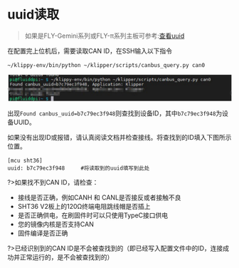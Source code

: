 # uuid读取

> 如果是FLY-Gemini系列或FLY-π系列主板可参考:[查看uuid](/advanced/can?id=查看can-uuid "点击即可跳转")

在配置完上位机后，需要读取CAN ID，在SSH输入以下指令

```
~/klippy-env/bin/python ~/klipper/scripts/canbus_query.py can0
```

![uuid](../../images/boards/fly_sht36_42/uuid.png)

出现``Found canbus_uuid=b7c79ec3f948``则查找到设备ID，其中``b7c79ec3f948``为设备UUID。

如果没有出现ID或报错，请认真阅读文档并检查接线。将查找到的ID填入下图所示位置。

```
[mcu sht36]
uuid: b7c79ec3f948     #将读取到的uuid填写到此处
```

?>如果找不到CAN ID，请检查：

* 接线是否正确，例如CANH 和 CANL是否接反或者接触不良
* SHT36 V2板上的120Ω终端电阻跳线帽是否插上
* 是否正确供电，在刷固件时可以只使用TypeC接口供电
* 您的镜像内核是否支持CAN
* 固件编译是否正确

?>已经识别到的CAN ID是不会被查找到的（即已经写入配置文件中的ID，连接成功并正常运行的，是不会被查找到的）
